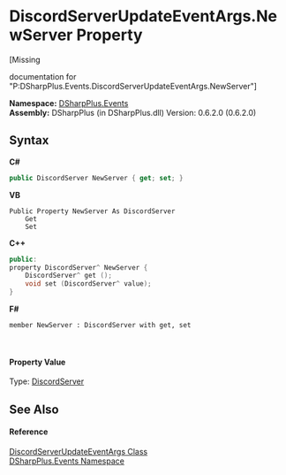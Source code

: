 # DiscordServerUpdateEventArgs.NewServer Property 
 

\[Missing <summary> documentation for "P:DSharpPlus.Events.DiscordServerUpdateEventArgs.NewServer"\]

**Namespace:**&nbsp;<a href="c92bdbbe-3dbb-8f2c-d215-691d3e9855e1">DSharpPlus.Events</a><br />**Assembly:**&nbsp;DSharpPlus (in DSharpPlus.dll) Version: 0.6.2.0 (0.6.2.0)

## Syntax

**C#**<br />
``` C#
public DiscordServer NewServer { get; set; }
```

**VB**<br />
``` VB
Public Property NewServer As DiscordServer
	Get
	Set
```

**C++**<br />
``` C++
public:
property DiscordServer^ NewServer {
	DiscordServer^ get ();
	void set (DiscordServer^ value);
}
```

**F#**<br />
``` F#
member NewServer : DiscordServer with get, set

```

<br />

#### Property Value
Type: <a href="0bea1794-96dc-62e4-4798-1bd4e0abad39">DiscordServer</a>

## See Also


#### Reference
<a href="3cf62da3-6804-4298-d8e5-a100d2c4843f">DiscordServerUpdateEventArgs Class</a><br /><a href="c92bdbbe-3dbb-8f2c-d215-691d3e9855e1">DSharpPlus.Events Namespace</a><br />